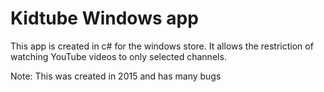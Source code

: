 # Kidtube Windows app

This app is created in c# for the windows store. It allows the restriction of watching YouTube videos to only selected channels.

Note: This was created in 2015 and has many bugs